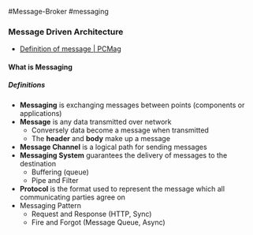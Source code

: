 #Message-Broker #messaging

### Message Driven Architecture

* [Definition of message | PCMag](https://www.pcmag.com/encyclopedia/term/message)

#### What is Messaging

##### Definitions
* **Messaging** is exchanging messages between points (components or applications)
* **Message** is any data transmitted over network
	* Conversely data become a message when transmitted
	* The **header** and **body** make up a message
* **Message Channel** is a logical path for sending messages
* **Messaging System** guarantees the delivery of messages to the destination
	* Buffering (queue)
	* Pipe and Filter
* **Protocol** is the format used to represent the message which all communicating parties agree on
* Messaging Pattern
	* Request and Response (HTTP, Sync)
	* Fire and Forgot (Message Queue, Async)